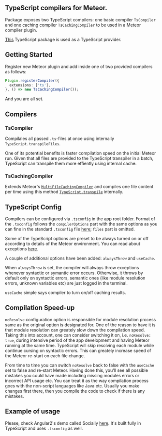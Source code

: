 ## TypeScript compilers for Meteor.

Package exposes two TypeScript compilers: one basic compiler `TsCompiler` and one caching compiler `TsCachingCompiler` to be used in a Meteor compiler plugin.

[This](https://github.com/barbatus/typescript) TypeScript package is used as a TypeScript provider.

## Getting Started
Register new Meteor plugin and add inside one of two provided compilers as follows: 
````ts
Plugin.registerCompiler({
  extensions: ['ts'],
}, () => new TsCachingCompiler());
````
And you are all set.

## Compilers
### TsCompiler
Compilales all passed `.ts`-files at once using internally `TypeScript.transpileFiles`.

One of its potential benefits is faster compilation speed on the initial Meteor run. Given that all files are provided to the TypeScript transpiler in a batch, TypeScript can transpile them more effiently using internal cache.

### TsCachingCompiler
Extends Meteor's [`MultiFileCachingCompiler`](https://atmospherejs.com/meteor/caching-compiler) and compiles one file content per time using this method [`TypeScript.transpile`](https://github.com/barbatus/typescript/blob/master/typescript.js#L96) internally.

## TypeScript Config
Compilers can be configured via `.tsconfig` in the app root folder. Format of the `.tsconfig` follows the `compilerOptions` part with the same options as you can fine in the standard `.tsconfig` file [here](https://github.com/Microsoft/TypeScript/wiki/tsconfig.json); `files` part is omitted.

Some of the TypeScript options are preset to be always turned on or off according to details of the Meteor environment. You can read about exceptions [here](https://github.com/barbatus/typescript).

A couple of additional options have been added: `alwaysThrow` and `useCache`.

When `alwaysThrow` is set, the compiler will always throw exceptions whenever syntactic or symantic error occurs. Otherwise, it throws by default only on syntactic errors, semantic ones (like module resolution errors, unknown variables etc) are just logged in the terminal.

`useCache` simple says compiler to turn on/off caching results.

## Compilation Speed-up
`noResolve` configuration option is responsible for module resolution process same as the original option is designated for. One of the reason to have it is that module resolution can greately slow down the compilation speed. Taking this into account, one can consider switching it on, i.e. `noResolve: true`, during intensive period of the app development and having Meteor running at the same time. TypeScript will skip resolving each module while continue cursing on syntactic errors. This can greately increase speed of the Meteor re-start on each file change.

From time to time you can switch `noResolve` back to false with the `useCache` set to false and re-start Meteor. Having done this, you'll see all possible mistakes you could have made including missing modules errors or incorrect API usage etc. You can treat it as the way compilation process goes with the non-script languages like Java etc. Usually you make changes first there, then you compile the code to check if there is any mistakes.

## Example of usage
Please, check Angular2's demo called Socially [here](https://github.com/Urigo/Meteor-Angular2/tree/master/examples/parties). It's built fully in TypeScript and uses `.tsconfig` as well.
